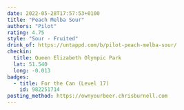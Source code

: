 ```yaml
---
date: 2022-05-28T17:57:53+0100
title: "Peach Melba Sour"
authors: "Pilot"
rating: 4.75
style: "Sour - Fruited"
drink_of: https://untappd.com/b/pilot-peach-melba-sour/
checkin:
  title: Queen Elizabeth Olympic Park
  lat: 51.540
  long: -0.013
badges:
  - title: For the Can (Level 17)
    id: 982251714
posting_method: https://ownyourbeer.chrisburnell.com
---
```

